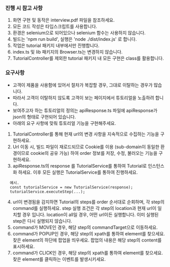 ### 진행 시 참고 사항

1. 화면 구현 및 동작은 interview.pdf 파일을 참조하세요.
2. 모든 코드 작성은 타입스크립트를 사용합니다.
3. 환경은 selenium으로 되어있으나 selenium 함수는 사용하지 않습니다.
4. 빌드는 'npm run build', 실행은 'node ./dist/index.js' 로 합니다.
5. 작업은 tutorial 패키지 내부에서만 진행합니다.
6. index.ts 및 lib 패키지의 Browser.ts는 변경하지 않습니다.
7. TutorialController를 제외한 tutorial 패키지 내 모든 구현은 class를 활용합니다.

### 요구사항

- 고객이 제품을 사용함에 있어서 절차가 복잡할 경우, 그대로 이탈하는 경우가 많습니다.
- 따라서 고객이 이탈하지 않도록 고객이 보는 페이지에서 튜토리얼을 노출하려 합니다.
- 보여주고자 하는 튜토리얼의 정의는 apiResponse.ts 파일에 apiResponse가 json의 형태로 구현되어 있습니다.
- 아래의 요구 사항에 맞춰 튜토리얼 기능을 구현해주세요.

1. TutorialController를 통해 현재 url의 변경 사항을 지속적으로 수집하는 기능을 구현하세요.
2. Url 이동 시, 빌드 파일이 재로드되므로 Cookie를 이용 (sub-domain이 동일한 환경이므로 cookie의 공유 가능) 하여 order 정보를 저장, 수정, 불러오는 기능을 구현하세요.
3. apiResponse.ts의 response 를 TutorialService를 통하여 Tutorial로 인스턴스화 하세요. 이후 모든 실행은 TutorialService를 통하여 진행하세요.

```
  예시.
  const tutorialService = new TutorialService(response);
  tutorialService.executeStep(...);
```

4. url이 변경됨을 감지하면 Tutorial의 steps를 order 순서대로 순회하며, 각 step의 command를 실행하세요.
   step 실행 조건은 각 step의 location과 현재 url이 일치할 경우 입니다. location이 all일 경우, 어떤 url이든 실행합니다.
   이미 실행된 step은 다시 실행되지 않습니다.
5. command가 MOVE인 경우, 해당 step의 commandTarget으로 이동하세요.
6. command가 POPUP인 경우, 해당 step의 xpath를 통하여 element를 찾으세요. 찾은 element의 하단에 팝업을 띄우세요. 팝업의 내용은 해당 step의 content를 표시하세요.
7. command가 CLICK인 경우, 해당 step의 xpath를 통하여 element를 찾으세요. 찾은 element를 클릭하는 이벤트를 발생시키세요.
